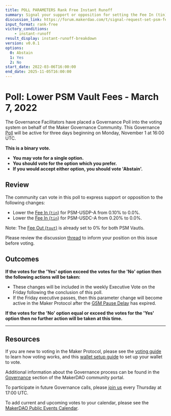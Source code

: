 ```yaml
---
title: POLL PARAMETERS Rank Free Instant Runoff
summary: Signal your support or opposition for setting the Fee In (tin) and Fee Out (tout) parameters to 0% for all PSM vaults.
discussion_link: https://forum.makerdao.com/t/signal-request-set-psm-fees-to-0/10894
input_format: rank-free
victory_conditions:
    - instant-runoff
result_display: instant-runoff-breakdown
version: v0.0.1    
options:
  0: Abstain
  1: Yes
  2: No
start_date: 2022-03-06T16:00:00
end_date: 2025-11-05T16:00:00
---
```


# Poll: Lower PSM Vault Fees - March 7, 2022

The Governance Facilitators have placed a Governance Poll into the voting system on behalf of the Maker Governance Community. This Governance [Poll](https://community-development.makerdao.com/en/learn/governance/on-chain-gov) will be active for three days beginning on Monday, November 1 at 16:00 UTC.

**This is a binary vote.**

- **You may vote for a single option.**
- **You should vote for the option which you prefer.**
- **If you would accept either option, you should vote 'Abstain'.**

## Review

The community can vote in this poll to express support or opposition to the following changes:

- Lower the [Fee In (`tin`)](https://community-development.makerdao.com/en/learn/governance/module-psm) for PSM-USDP-A from 0.10% to 0.0%.
- Lower the [Fee In (`tin`)](https://community-development.makerdao.com/en/learn/governance/module-psm) for PSM-USDC-A from 0.20% to 0.0%.

Note: The [Fee Out (`tout`)](https://community-development.makerdao.com/en/learn/governance/module-psm) is already set to 0% for both PSM Vautls.

Please review the discussion [thread](https://forum.makerdao.com/t/signal-request-set-psm-fees-to-0/10894) to inform your position on this issue before voting.

## Outcomes

**If the votes for the 'Yes' option exceed the votes for the 'No' option then the following actions will be taken:**

- These changes will be included in the weekly Executive Vote on the Friday following the conclusion of this poll.
- If the Friday executive passes, then this parameter change will become active in the Maker Protocol after the [GSM Pause Delay](https://community-development.makerdao.com/en/learn/governance/param-gsm-pause-delay) has expired.

**If the votes for the 'No' option equal or exceed the votes for the 'Yes' option then no further action will be taken at this time.**

---

## Resources

If you are new to voting in the Maker Protocol, please see the [voting guide](https://community-development.makerdao.com/en/learn/governance/how-voting-works/) to learn how voting works, and this [wallet setup guide](https://community-development.makerdao.com/en/learn/governance/voting-setup/) to set up your wallet to vote.

Additional information about the Governance process can be found in the [Governance](https://community-development.makerdao.com/en/learn/governance) section of the MakerDAO community portal.

To participate in future Governance calls, please [join us](https://github.com/makerdao/community/tree/master/governance/governance-and-risk-meetings) every Thursday at 17:00 UTC.

To add current and upcoming votes to your calendar, please see the [MakerDAO Public Events Calendar](https://calendar.google.com/calendar/embed?src=makerdao.com_3efhm2ghipksegl009ktniomdk%40group.calendar.google.com&ctz=UTC&mode=week&showCalendars=0&showPrint=0).
